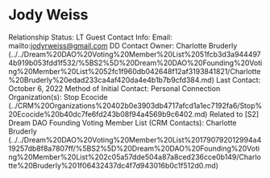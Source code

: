 # Jody Weiss

Relationship Status: LT Guest
Contact Info: Email: mailto:jodyrweiss@gmail.com
DD Contact Owner: Charlotte Bruderly (../../Dream%20DAO%20Voting%20Member%20List%2051fcb3d3a9444974b919b053fdd1f532/%5BS2%5D%20Dream%20DAO%20Founding%20Voting%20Member%20List%2052fc1f960db042648f12af3193841821/Charlotte%20Bruderly%20edad233ca4af420da4e4b1b7b9cfd384.md)
Last Contact: October 6, 2022
Method of Initial Contact: Personal Connection
Organization(s): Stop Ecocide (../CRM%20Organizations%20402b0e3903db4717afcd1a1ec7192fa6/Stop%20Ecocide%20b40dc7fe6fd243b08f94a4569b9c6402.md)
Related to [S2] Dream DAO Founding Voting Member List (CRM Contacts): Charlotte Bruderly (../../Dream%20DAO%20Voting%20Member%20List%201790792012994a419257db8f8a7807ff/%5BS2%5D%20Dream%20DAO%20Founding%20Voting%20Member%20List%202c05a57dde504a87a8ced236cce0b149/Charlotte%20Bruderly%201f06432437dc4f7d943016b0c1f512d0.md)